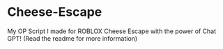 # Cheese-Escape
My OP Script I made for ROBLOX Cheese Escape with the power of Chat GPT! (Read the readme for more information)
